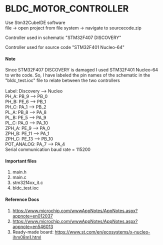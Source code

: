 # BLDC_MOTOR_CONTROLLER

Use Stm32CubeIDE software<br/>
file -> open project from file system -> navigate to sourcecode.zip

Controller used in schematic "STM32F407 DISCOVERY"

Controller used for source code "STM32F401 Nucleo-64"

#### Note
Since STM32F407 DISCOVERY is damaged I used STM32F401 Nucleo-64 to write code.
So, I have labeled the pin names of the schematic in the "bldc_test.ioc" file to relate between
the two controllers</br>
</br>
Label: Discovery --> Nucleo</br>
PH_A: PB_9 --> PB_0</br>
PH_B: PE_6 --> PB_1</br>
PH_C: PA_1 --> PB_2</br>
PL_A: PB_8 --> PA_8</br>
PL_B: PE_5 --> PA_9</br>
PL_C: PA_0 --> PA_10</br>
ZPH_A: PE_9 --> PA_0</br>
ZPH_B: PE_11 --> PA_1</br>
ZPH_C: PE_13 --> PB_10</br>
POT_ANALOG: PA_7 --> PA_4</br>
Serial communication baud rate = 115200</br>

#### Important files
1. main.h
2. main.c
3. stm32f4xx_it.c
4. bldc_test.ioc

#### Reference Docs
1. https://www.microchip.com/wwwAppNotes/AppNotes.aspx?appnote=en012037<br/>
2. https://www.microchip.com/wwwAppNotes/AppNotes.aspx?appnote=en546013<br/>
3. Ready-made board: https://www.st.com/en/ecosystems/x-nucleo-ihm08m1.html<br/>
